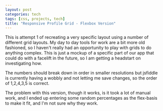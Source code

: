 ```yaml
---
layout: post
categories: tech
tags: [css, projects, tech]
title: "Responsive Profile Grid - Flexbox Version"
---
```


This is attempt 1 of recreating a very specific layout using a number of different grid layouts. My day to day tools for work are a bit more old fashioned, so I haven't really had an opportunity to play with grids to do anything complex. This is just a mockup of a specific part of our app that could do with a facelift in the future, so I am getting a headstart on investigating how.


The numbers should break down in order in smaller resolutions but jsfiddle is currently having a wobbly and not letting me save changes, so the order of 1,2,4,3,5 is correct.


The problem with this version, though it works, is it took a lot of manual work, and I ended up entering some random percentages as the flex-basis to make it fit, and I'm not sure why they work.

<script async src="//jsfiddle.net/jmackown/yxauL9bm/embed/html,css,result/"></script>